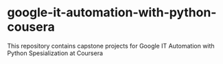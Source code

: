 # google-it-automation-with-python-cousera
This repository contains capstone projects for Google IT Automation with Python Spesialization at Coursera
